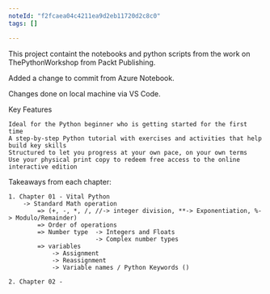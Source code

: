 ```yaml
---
noteId: "f2fcaea04c4211ea9d2eb11720d2c8c0"
tags: []

---
```


This project containt the notebooks and python scripts from the work on ThePythonWorkshop from Packt Publishing.

Added a change to commit from Azure Notebook.

Changes done on local machine via VS Code.

Key Features

    Ideal for the Python beginner who is getting started for the first time
    A step-by-step Python tutorial with exercises and activities that help build key skills
    Structured to let you progress at your own pace, on your own terms
    Use your physical print copy to redeem free access to the online interactive edition

Takeaways from each chapter:
    
    1. Chapter 01 - Vital Python
        -> Standard Math operation 
            => (+, -, *, /, //-> integer division, **-> Exponentiation, %-> Modulo/Remainder)
            => Order of operations
            => Number type  -> Integers and Floats
                            -> Complex number types
            => variables 
                -> Assignment
                -> Reassignment
                -> Variable names / Python Keywords () 

    2. Chapter 02 -         
